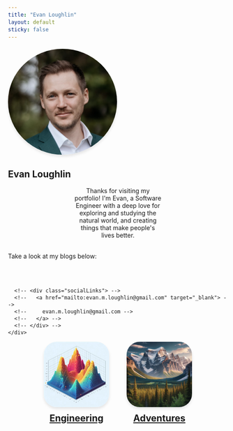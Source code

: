 ```yaml
---
title: "Evan Loughlin"
layout: default
sticky: false
---
```


<head>
    <meta charset="UTF-8">
    <meta name="viewport" content="width=device-width, initial-scale=1.0">
    <title>Evan Loughlin</title>
    <link rel="stylesheet" href="index.css">
    <link href="https://fonts.googleapis.com/css2?family=Reenie+Beanie&display=swap" rel="stylesheet">
</head>

<div class="container-fluid">

  <section class="about">
    <div class="text-center" style="margin-top:20px">
      <img src="/assets/images/photo_cv.png" width="250" class="profile-pic" style="border-radius: 50%; box-shadow: 0px 4px 6px rgba(0, 0, 0, 0.1);">
      <!-- <img src="/assets/images/evan_far.png" width="250" class="profile-pic" style="border-radius: 50%; box-shadow: 0px 4px 6px rgba(0, 0, 0, 0.1);"> -->
      <h1>Evan Loughlin</h1>
      <!-- <h3>Calgary, Alberta</h3> -->
      <!-- <h5>Software Engineer</h5> -->

<p style="max-width: 40%; margin: 0 auto; text-align: center;">Thanks for visiting my portfolio! I'm Evan, a Software Engineer with a deep love for 
exploring and studying the natural world, and creating things that make people's lives better. </p>
<br>
      <p>
    Take a look at my blogs below: </p><br><br>

      <!-- <div class="socialLinks"> -->
      <!--   <a href="mailto:evan.m.loughlin@gmail.com" target="_blank"> -->
      <!--     evan.m.loughlin@gmail.com -->
      <!--   </a> -->
      <!-- </div> -->
    </div>

  </section>

<div style="display: flex; justify-content: center; align-items: center; gap: 40px;">
    <div style="text-align: center;">
        <a href="/engineering">
            <img src="/assets/images/logo.jpeg" width="150" class="profile-pic" style="border-radius: 20%; box-shadow: 0px 4px 6px rgba(0, 0, 0, 0.1);">
            <h2 style="margin-top: 10px;">Engineering</h2>
        </a>
    </div>
    <div style="text-align: center;">
        <a href="/adventures">
            <img src="/assets/images/nature_mountain.png" width="150" class="profile-pic" style="border-radius: 20%; box-shadow: 0px 4px 6px rgba(0, 0, 0, 0.1);">
            <h2 style="margin-top: 10px;">Adventures</h2>
        </a>
    </div>
</div>
  <div class="row row-footer">
    <div class="col footer-col text-center">
      <!-- <hr> -->
      <!-- <p><i class="far fa-copyright" aria-hidden="true"></i> Evan Loughlin</p> -->
      <!-- <p> -->
      <!--   <span class="location muted">Calgary, Alberta</span> -->
      <!-- </p> -->
      <div class="socialLinks">
        <!-- Additional social links can be added here -->
      </div>
    </div>
  </div>

</div>

<!-- <h3 class="archive__subtitle">Recent posts</h3> -->
<!-- {% if paginator %} -->
<!--   {% assign posts = paginator.posts %} -->
<!-- {% else %} -->
<!--   {% assign posts = site.posts %} -->
<!-- {% endif %} -->
<!---->
<!-- {% assign entries_layout = page.entries_layout | default: 'grid' %} -->
<!-- <div class="entries-{{ entries_layout }}"> -->
<!--   {% for post in posts %} -->
<!--     {% include archive-single.html type=entries_layout %} -->
<!--   {% endfor %} -->
<!-- </div> -->
<!---->
<!-- <div id="feed"></div> -->
